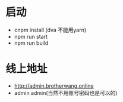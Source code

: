 # 启动
- cnpm install (dva 不能用yarn)
- npm run start
- npm run build 

# 线上地址

- http://admin.brotherwang.online
- admin admin(当然不用账号密码也是可以的)
